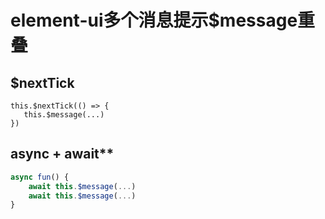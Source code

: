 # element-ui多个消息提示$message重叠

## $nextTick
```vue
this.$nextTick(() => {
   this.$message(...)
})
```

## async + await**

```javascript
async fun() {
    await this.$message(...)
    await this.$message(...)
}
```

